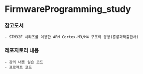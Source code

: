FirmwareProgramming_study
==========
### 참고도서 
    - STM32F 시리즈를 이용한 ARM Cortex-M3/M4 구조와 응용(홍릉과학출판사)

### 레포지토리 내용
    - 강의 내용 실습 코드
    - 프로젝트 코드